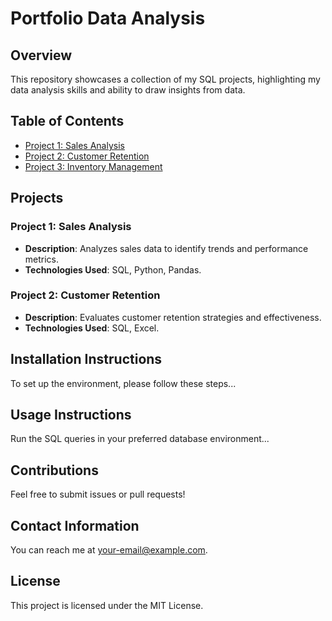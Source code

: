# Portfolio Data Analysis

## Overview
This repository showcases a collection of my SQL projects, highlighting my data analysis skills and ability to draw insights from data.

## Table of Contents
- [Project 1: Sales Analysis](link-to-project-1)
- [Project 2: Customer Retention](link-to-project-2)
- [Project 3: Inventory Management](link-to-project-3)

## Projects

### Project 1: Sales Analysis
- **Description**: Analyzes sales data to identify trends and performance metrics.
- **Technologies Used**: SQL, Python, Pandas.

### Project 2: Customer Retention
- **Description**: Evaluates customer retention strategies and effectiveness.
- **Technologies Used**: SQL, Excel.

## Installation Instructions
To set up the environment, please follow these steps...

## Usage Instructions
Run the SQL queries in your preferred database environment...

## Contributions
Feel free to submit issues or pull requests!

## Contact Information
You can reach me at [your-email@example.com](mailto:dennisjameslyons@gmail.com).

## License
This project is licensed under the MIT License.
